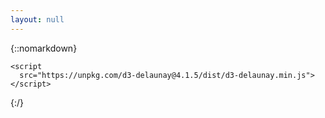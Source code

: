 ```yaml
---
layout: null
---
```

<head>
  <title>Spirals</title>
</head>

<link rel="stylesheet" type="text/css" href="spirals.css">

{::nomarkdown}
  <!-- jquery sdn -->
  <script
    src="https://code.jquery.com/jquery-3.3.1.min.js"
    integrity="sha256-FgpCb/KJQlLNfOu91ta32o/NMZxltwRo8QtmkMRdAu8="
    crossorigin="anonymous"></script>

    <script
      src="https://unpkg.com/d3-delaunay@4.1.5/dist/d3-delaunay.min.js">
    </script>

  <script src="./spirals.js"></script>

<canvas id="canvas">
</canvas>
{:/}
